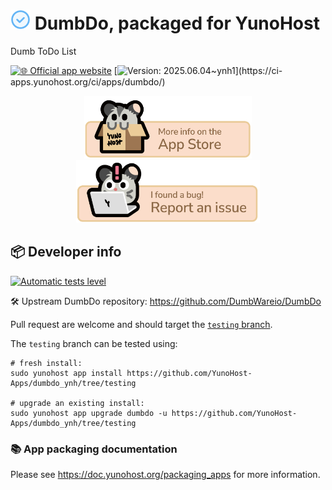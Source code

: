 <!--
N.B.: This README was automatically generated by <https://github.com/YunoHost/apps_tools/blob/main/readme_generator>
It shall NOT be edited by hand.
-->

<h1>
  <img src="https://raw.githubusercontent.com/YunoHost/apps/main/logos/dumbdo.png" width="32px" alt="Logo of DumbDo">
  DumbDo, packaged for YunoHost
</h1>

Dumb ToDo List

[![🌐 Official app website](https://img.shields.io/badge/Official_app_website-darkgreen?style=for-the-badge)](https://www.dumbware.io/)
[![Version: 2025.06.04~ynh1](https://img.shields.io/badge/Version-2025.06.04~ynh1-rgba(0,150,0,1)?style=for-the-badge)](https://ci-apps.yunohost.org/ci/apps/dumbdo/)

<div align="center">
<a href="https://apps.yunohost.org/app/dumbdo"><img height="100px" src="https://github.com/YunoHost/yunohost-artwork/raw/refs/heads/main/badges/neopossum-badges/badge_more_info_on_the_appstore.svg"/></a>
<a href="https://github.com/YunoHost-Apps/dumbdo_ynh/issues"><img height="100px" src="https://github.com/YunoHost/yunohost-artwork/raw/refs/heads/main/badges/neopossum-badges/badge_report_an_issue.svg"/></a>
</div>

## 📦 Developer info

[![Automatic tests level](https://apps.yunohost.org/badge/cilevel/dumbdo)](https://ci-apps.yunohost.org/ci/apps/dumbdo/)

🛠️ Upstream DumbDo repository: <https://github.com/DumbWareio/DumbDo>

Pull request are welcome and should target the [`testing` branch](https://github.com/YunoHost-Apps/dumbdo_ynh/tree/testing).

The `testing` branch can be tested using:
```
# fresh install:
sudo yunohost app install https://github.com/YunoHost-Apps/dumbdo_ynh/tree/testing

# upgrade an existing install:
sudo yunohost app upgrade dumbdo -u https://github.com/YunoHost-Apps/dumbdo_ynh/tree/testing
```

### 📚 App packaging documentation

Please see <https://doc.yunohost.org/packaging_apps> for more information.